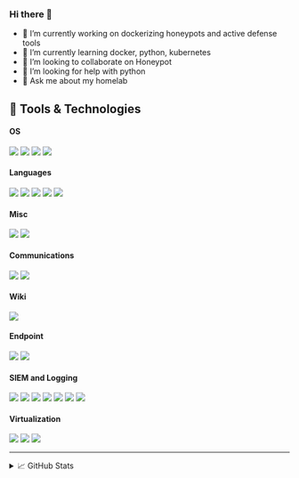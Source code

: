 ### Hi there 👋
- 🔭 I’m currently working on dockerizing honeypots and active defense tools
- 🌱 I’m currently learning docker, python, kubernetes
- 👯 I’m looking to collaborate on Honeypot
- 🤔 I’m looking for help with python
- 💬 Ask me about my homelab
<!--
**Just5KY/Just5KY** is a ✨ _special_ ✨ repository because its `README.md` (this file) appears on your GitHub profile.

Here are some ideas to get you started:

- 📫 How to reach me: ...
-->

## 🔧 Tools & Technologies
#### OS
![](https://img.shields.io/badge/-Linux-informational?style=flat&logo=linux&logoColor=white&color=2bbc8a)
![](https://img.shields.io/badge/-Windows-informational?style=flat&logo=windows&logoColor=white&color=2bbc8a)
![](https://img.shields.io/badge/Android-005571?style=flat&logo=android&logoColor=white&color=2bbc8a)
![](https://img.shields.io/badge/-Raspberry%20Pi-C51A4A?style=flat&logo=Raspberry-Pi&logoColor=white&color=2bbc8a)
#### Languages
![](https://img.shields.io/badge/-Python-informational?style=flat&logo=python&logoColor=white&color=2bbc8a)
![](https://img.shields.io/badge/-Powershell-informational?style=flat&logo=powershell&logoColor=white&color=2bbc8a)
![](https://img.shields.io/badge/-Bash-informational?style=flat&logo=gnu-bash&logoColor=white&color=2bbc8a)
![](https://img.shields.io/badge/-Markdown-informational?style=flat&logo=markdown&logoColor=white&color=2bbc8a)
![](https://img.shields.io/badge/-Docker-informational?style=flat&logo=docker&logoColor=white&color=2bbc8a)
#### Misc
![](https://img.shields.io/badge/-Git-black?style=flat&logo=git&logoColor=white&color=2bbc8a)
![](https://img.shields.io/badge/-VS%20Code-007ACC?style=flat&logo=visual-studio-code&logoColor=white&color=2bbc8a)
#### Communications
![](https://img.shields.io/badge/Discord-005571?style=flat&logo=discord&logoColor=white&color=2bbc8a)
![](https://img.shields.io/badge/Jira-005571?style=flat&logo=jira&logoColor=white&color=2bbc8a)

#### Wiki
![](https://img.shields.io/badge/Confluence-005571?style=flat&logo=confluence&logoColor=white&color=2bbc8a)
#### Endpoint
![](https://img.shields.io/badge/Crowdstrike-005571?style=flat&logo=falcon&logoColor=white&color=2bbc8a)
![](https://img.shields.io/badge/Umbrella-005571?style=flat&logo=cisco&logoColor=white&color=2bbc8a)
#### SIEM and Logging
![](https://img.shields.io/badge/Grafana-005571?style=flat&logo=grafana&logoColor=white&color=2bbc8a)
![](https://img.shields.io/badge/OpenSearch-005571?style=flat&logo=OpenSearch&logoColor=white&color=2bbc8a)
![](https://img.shields.io/badge/Elasticsearch-005571?style=flat&logo=elasticsearch&logoColor=white&color=2bbc8a)
![](https://img.shields.io/badge/Logstash-005571?style=flat&logo=logstash&logoColor=white&color=2bbc8a)
![](https://img.shields.io/badge/Kibana-005571?style=flat&logo=kibana&logoColor=white&color=2bbc8a)
![](https://img.shields.io/badge/Graylog-005571?style=flat&logo=graylog&logoColor=white&color=2bbc8a)
![](https://img.shields.io/badge/SumoLogic-005571?style=flat&logo=sumologic&logoColor=white&color=2bbc8a)
#### Virtualization
![](https://img.shields.io/badge/VMWare-005571?style=flat&logo=vmware&logoColor=white&color=2bbc8a)
![](https://img.shields.io/badge/Proxmox-005571?style=flat&logo=proxmox&logoColor=white&color=2bbc8a)
![](https://img.shields.io/badge/Virtualbox-005571?style=flat&logo=virtualbox&logoColor=white&color=2bbc8a)
****
<details>
<summary>&#x1f4c8; GitHub Stats</summary>
<a href="https://github.com/Just5KY/Just5KY">
  <img align="center" src="https://github-readme-stats.vercel.app/api/top-langs/?username=Just5KY&hide=java,html,tex&title_color=ffffff&text_color=c9cacc&icon_color=2bbc8a&bg_color=1d1f21&langs_count=3" />
</a>
<a href="https://github.com/Just5KY/Just5KY">
  <img align="center" src="https://github-readme-stats.vercel.app/api?username=Just5KY&show_icons=true&line_height=27&count_private=true&title_color=ffffff&text_color=c9cacc&icon_color=2bbc8a&bg_color=1d1f21" alt="Sky's GitHub Stats" />
</a>

<a href="https://github.com/Just5KY/SkyPi">
  <img align="center" src="https://github-readme-stats.vercel.app/api/pin/?username=Just5KY&repo=SkyPi&title_color=ffffff&text_color=c9cacc&icon_color=2bbc8a&bg_color=1d1f21" />
</a>


<a href="https://github.com/Just5KY/honeypots">
  <img align="center" src="https://github-readme-stats.vercel.app/api/pin/?username=Just5KY&repo=honeypots&title_color=ffffff&text_color=c9cacc&icon_color=2bbc8a&bg_color=1d1f21" />
</a>    

<a href="https://github.com/Just5KY/spidertrap">
  <img align="center" src="https://github-readme-stats.vercel.app/api/pin/?username=Just5KY&repo=spidertrap&title_color=ffffff&text_color=c9cacc&icon_color=2bbc8a&bg_color=1d1f21" />
</a>    

<a href="https://github.com/Just5KY/wordpot-docker">
  <img align="center" src="https://github-readme-stats.vercel.app/api/pin/?username=Just5KY&repo=wordpot-docker&title_color=ffffff&text_color=c9cacc&icon_color=2bbc8a&bg_color=1d1f21" />
</a>    

<a href="https://github.com/Just5KY/log4pot">
  <img align="center" src="https://github-readme-stats.vercel.app/api/pin/?username=Just5KY&repo=log4pot&title_color=ffffff&text_color=c9cacc&icon_color=2bbc8a&bg_color=1d1f21" />
</a>    


<a href="https://github.com/Just5KY/scalyr-tool">
  <img align="center" src="https://github-readme-stats.vercel.app/api/pin/?username=Just5KY&repo=scalyr-tool&title_color=ffffff&text_color=c9cacc&icon_color=2bbc8a&bg_color=1d1f21" />
</a>    
  
 <a href="https://github.com/Just5KY/.dotfiles">
  <img align="center" src="https://github-readme-stats.vercel.app/api/pin/?username=Just5KY&repo=.dotfiles&title_color=ffffff&text_color=c9cacc&icon_color=2bbc8a&bg_color=1d1f21" />
</a>   

<a href="https://github.com/Just5KY/the-book-of-secret-knowledge">
  <img align="center" src="https://github-readme-stats.vercel.app/api/pin/?username=Just5KY&repo=the-book-of-secret-knowledge&title_color=ffffff&text_color=c9cacc&icon_color=2bbc8a&bg_color=1d1f21" />
</a>    
</details>
